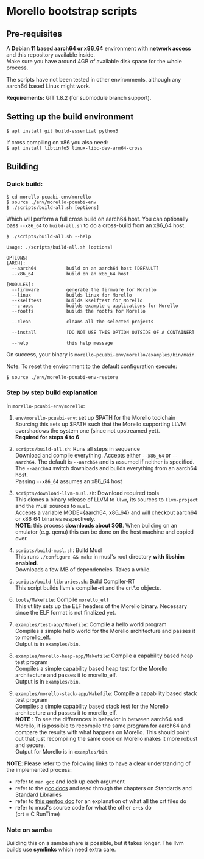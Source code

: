 # Morello bootstrap scripts

## Pre-requisites
A **Debian 11 based aarch64 or x86_64** environment with **network access** and this repository available inside.  
Make sure you have around 4GB of available disk space for the whole process.

The scripts have not been tested in other environments, although any aarch64 based Linux might work.

**Requirements:** GIT 1.8.2 (for submodule branch support).

## Setting up the build environment
`$ apt install git build-essential python3`

If cross compiling on x86 you also need:  
`$ apt install libtinfo5 linux-libc-dev-arm64-cross`

## Building
### Quick build:
```
$ cd morello-pcuabi-env/morello
$ source ./env/morello-pcuabi-env
$ ./scripts/build-all.sh [options]
```
Which will perform a full cross build on aarch64 host. You can optionally pass `--x86_64` to `build-all.sh` to do a cross-build from an x86_64 host.

```
$ ./scripts/build-all.sh --help

Usage: ./scripts/build-all.sh [options]

OPTIONS:
[ARCH]:
  --aarch64           build on an aarch64 host [DEFAULT]
  --x86_64            build on an x86_64 host

[MODULES]:
  --firmware          generate the firmware for Morello
  --linux             builds linux for Morello
  --kselftest         builds kselftest for Morello
  --c-apps            builds example c applications for Morello
  --rootfs            builds the rootfs for Morello

  --clean             cleans all the selected projects

  --install           [DO NOT USE THIS OPTION OUTSIDE OF A CONTAINER]

  --help              this help message
```

On success, your binary is `morello-pcuabi-env/morello/examples/bin/main`.

Note: To reset the environment to the default configuration execute:
```
$ source ./env/morello-pcuabi-env-restore
```

### Step by step build explanation
In `morello-pcuabi-env/morello`:

1. `env/morello-pcuabi-env`: set up $PATH for the Morello toolchain  
Sourcing this sets up $PATH such that the Morello supporting LLVM overshadows the system one (since not upstreamed yet).  
**Required for steps 4 to 6**  

1. `scripts/build-all.sh`: Runs all steps in sequence  
Download and compile everything.
Accepts either `--x86_64` or `--aarch64`. The default is `--aarch64` and is assumed if neither is specified.  
The `--aarch64` switch downloads and builds everything from an aarch64 host.  
Passing `--x86_64` assumes an x86\_64 host  

1. `scripts/download-llvm-musl.sh`: Download required tools  
This clones a binary release of LLVM to `llvm`, its sources to `llvm-project` and the musl sources to `musl`.  
Accepts a variable MODE={aarch64, x86_64} and will checkout aarch64 or x86\_64 binaries respectively.  
**NOTE**: this process **downloads about 3GB**. When building on an emulator (e.g. qemu) this can be done on the host machine and copied over.  

1. `scripts/build-musl.sh`: Build Musl  
This runs `./configure && make` in musl's root directory **with libshim enabled**.  
Downloads a few MB of dependencies. Takes a while.  

1. `scripts/build-libraries.sh`: Build Compiler-RT  
This script builds llvm's compiler-rt and the crt*.o objects.  

1. `tools/Makefile`: Compile `morello_elf`  
This utility sets up the ELF headers of the Morello binary. Necessary since the ELF format is not finalized yet.  

1. `examples/test-app/Makefile`: Compile a hello world program  
Compiles a simple hello world for the Morello architecture and passes it to morello\_elf.  
Output is in `examples/bin`.  

1. `examples/morello-heap-app/Makefile`: Compile a capability based heap test program  
Compiles a simple capability based heap test for the Morello architecture and passes it to morello\_elf.  
Output is in `examples/bin`.  

1. `examples/morello-stack-app/Makefile`: Compile a capability based stack test program  
Compiles a simple capability based stack test for the Morello architecture and passes it to morello\_elf.  
**NOTE** : To see the differences in behavior in between aarch64 and Morello, it is possible to recompile the same program for aarch64 and compare the results with what happens on Morello. This should point out that just recompiling the same code on Morello makes it more robust and secure.  
Output for Morello is in `examples/bin`.  

**NOTE**: Please refer to the following links to have a clear understanding of the implemented process:

* refer to `man gcc` and look up each argument  
* refer to the [gcc docs](https://gcc.gnu.org/onlinedocs/gcc/) and read through the chapters on Standards and Standard Libraries  
* refer to [this gentoo doc](https://dev.gentoo.org/~vapier/crt.txt) for an explanation of what all the crt files do  
* refer to musl's source code for what the other `crt`s do  
(crt = C RunTime)  

### Note on samba
Building this on a samba share is possible, but it takes longer. The llvm builds use **symlinks** which need extra care.

